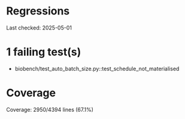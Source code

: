 # Regressions

Last checked: 2025-05-01

# 1 failing test(s)

- biobench/test_auto_batch_size.py::test_schedule_not_materialised
# Coverage

Coverage: 2950/4394 lines (67.1%)
